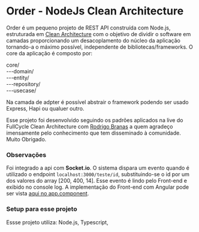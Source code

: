 # Order - NodeJs Clean Architecture
Order é um pequeno projeto de REST API construída com Node.js, estruturada em [Clean Architecture](https://blog.cleancoder.com/uncle-bob/2012/08/13/the-clean-architecture.html) com o objetivo de dividir o software em camadas proporcionando um desacoplamento do núcleo da aplicação tornando-a o máximo possível, independente de bibliotecas/frameworks. O core da aplicação é composto por: 

core/  
  ---domain/  
  ---entity/  
  ---repository/  
  ---usecase/
 
Na camada de adpter é possível abstrair o framework podendo ser usado Express, Hapi ou qualuer outro.
 
Esse projeto foi desenvolvido seguindo os padrões aplicados na live do FullCycle Clean Architecture com [Rodrigo Branas](https://github.com/rodrigobranas) a quem agradeço imensamente pelo conhecimento que tem disseminado à comunidade. Muito Obrigado.

### Observações
Foi integrado a api com <strong>Socket.io</strong>. O sistema dispara um evento quando é utilizado o endpoint ```localhost:3000/teste/id```, substituindo-se o id por um dos valores do array [200, 400, 14]. Esse evento é lindo pelo Front-end e exibido no console log. A implementação do Front-end com Angular pode ser vista [aqui no app.component](https://github.com/damtaipu/fb-remote-config).

### Setup para esse projeto
Essse projeto utiliza: Node.js, Typescript, 
